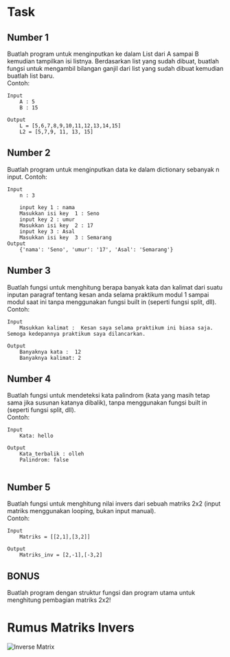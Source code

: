 # Task

## Number 1
Buatlah program untuk menginputkan ke dalam List dari A sampai B kemudian tampilkan isi listnya. Berdasarkan list yang sudah dibuat, buatlah fungsi untuk mengambil bilangan ganjil dari list yang sudah dibuat kemudian buatlah list baru.  
Contoh:  
```
Input
    A : 5
    B : 15

Output
    L = [5,6,7,8,9,10,11,12,13,14,15]
    L2 = [5,7,9, 11, 13, 15]

```
## Number 2
Buatlah program untuk menginputkan data ke dalam dictionary sebanyak n input.
Contoh:
```
Input
    n : 3

    input key 1 : nama
    Masukkan isi key  1 : Seno
    input key 2 : umur
    Masukkan isi key  2 : 17
    input key 3 : Asal
    Masukkan isi key  3 : Semarang
Output
    {'nama': 'Seno', 'umur': '17', 'Asal': 'Semarang'}

```
## Number 3
Buatlah fungsi untuk menghitung berapa banyak kata dan kalimat dari suatu inputan paragraf tentang kesan anda selama praktikum modul 1 sampai modul saat ini tanpa menggunakan fungsi built in (seperti fungsi split, dll).  
Contoh:
```
Input
    Masukkan kalimat :  Kesan saya selama praktikum ini biasa saja. Semoga kedepannya praktikum saya dilancarkan. 

Output
    Banyaknya kata :  12
    Banyaknya kalimat: 2

```
## Number 4
Buatlah fungsi untuk mendeteksi kata palindrom (kata yang masih tetap sama jika susunan katanya dibalik), tanpa menggunakan fungsi built in (seperti fungsi split, dll).  
Contoh:
```
Input
    Kata: hello

Output
    Kata_terbalik : olleh
    Palindrom: false
    
```
## Number 5
Buatlah fungsi untuk menghitung nilai invers dari sebuah matriks 2x2 (input matriks menggunakan looping, bukan input manual).  
Contoh:
```
Input
    Matriks = [[2,1],[3,2]]

Output
    Matriks_inv = [2,-1],[-3,2]

```
## BONUS
Buatlah program dengan struktur fungsi dan program utama untuk menghitung pembagian matriks 2x2!

# Rumus Matriks Invers
![Inverse Matrix](http://rogercortesi.com/eqn/tempimagedir/eqn4390.png)
